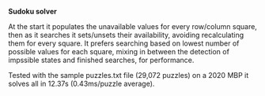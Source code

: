 **Sudoku solver**

At the start it populates the unavailable values for every row/column square, then as it searches it sets/unsets their
availability, avoiding recalculating them for every square. It prefers searching based on lowest number of possible values for
each square, mixing in between the detection of impssible states and finished searches, for performance.

Tested with the sample puzzles.txt file (29,072 puzzles) on a 2020 MBP it solves all in 12.37s (0.43ms/puzzle average).
